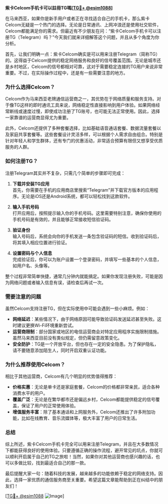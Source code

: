 **紫卡Celcom手机卡可以註冊TG嗎[[TG💪+ @esim1088](https://t.me/s/esim1088)]**

在马来西亚，如果你是新手用户或者正在寻找适合自己的手机卡，那么紫卡Celcom无疑是一个热门的选择。无论是日常通讯、上网冲浪还是使用社交软件，Celcom都能满足你的需求。但最近有不少朋友在问：“紫卡Celcom手机卡可以注册TG（Telegram）吗？”今天我们就来详细解答这个问题，并且从多个角度为你分析。

首先，让我们明确一点：紫卡Celcom确实是可以用来注册Telegram（简称TG）的。这得益于Celcom提供的稳定网络服务和良好的信号覆盖范围。无论是城市还是乡村地区，Celcom的信号都相对可靠，这对于需要稳定连接的TG用户来说非常重要。不过，在实际操作过程中，还是有一些需要注意的地方。

### **为什么选择Celcom？**
Celcom作为马来西亚老牌通信运营商之一，其优势在于网络质量和服务支持。对于像TG这样的即时通讯工具来说，网络稳定性直接影响到用户体验。如果网络经常断线或速度过慢，即使成功注册了TG账号，也可能无法正常使用。因此，选择一家靠谱的运营商显得尤为重要。

此外，Celcom还提供了多种套餐选择，比如基础语音通话套餐、数据流量套餐以及家庭共享套餐等。这些套餐设计灵活多样，可以根据个人需求自由组合。特别是针对年轻人和学生群体，还有专门的优惠活动，非常适合预算有限但又想享受优质服务的人群。

### **如何注册TG？**
注册Telegram其实并不复杂，只需几个简单的步骤即可完成：

1. **下载并安装TG应用**  
   首先，你需要在手机的应用商店里搜索“Telegram”并下载官方版本的应用程序。无论是iOS还是Android系统，都可以轻松找到这款软件。

2. **输入手机号码**  
   打开应用后，按照提示输入你的手机号码。这里需要特别注意，确保你使用的手机号码是有效的，并且能够正常接收短信验证码。

3. **验证身份**  
   输入号码后，系统会向你的手机发送一条包含验证码的短信。收到验证码后，将其填入相应位置进行验证。

4. **设置密码与个人信息**  
   完成验证后，你可以为账户设置一个登录密码，并填写一些基本的个人信息，如用户名、头像等。

整个过程非常简单快捷，通常几分钟内就能搞定。如果你发现注册失败，可能是因为网络问题或者输入信息有误，请检查后再试一次。

### **需要注意的问题**
虽然Celcom支持注册TG，但在实际使用中可能会遇到一些小麻烦。例如：
- **网络延迟**：某些情况下，由于网络原因可能导致验证码发送延迟甚至失败。这时建议更换Wi-Fi环境重新尝试。
- **运营商限制**：部分国家或地区的电信运营商会对特定应用程序实施限制措施。虽然马来西亚目前没有类似规定，但仍需留意政策变化。
- **安全防护**：TG是一个开放平台，但也存在一定的安全隐患。为了保护隐私，请不要随意添加陌生人，同时开启双重认证功能。

### **为什么推荐使用Celcom？**
相比于其他运营商，Celcom有几个明显的优势值得推荐：
- **价格实惠**：无论是单卡还是家庭套餐，Celcom的价格都非常亲民，适合各种消费水平的用户。
- **覆盖广泛**：无论是在繁华都市还是偏远乡村，Celcom都能提供稳定的信号覆盖，保证了用户的正常使用体验。
- **增值服务丰富**：除了基本通话和上网服务外，Celcom还推出了许多附加功能，比如在线教育、音乐流媒体等，极大丰富了用户的日常生活。

### **总结**
综上所述，紫卡Celcom手机卡完全可以用来注册Telegram，并且在大多数情况下都能获得良好的使用体验。只要遵循正确的操作流程，避开常见的坑点，你就可以顺利开启属于自己的TG之旅啦！当然，如果你对其他运营商也感兴趣的话，也可以多做比较，找到最适合自己的那一款。

最后提醒大家一句：随着科技的发展，越来越多的功能依赖于稳定的网络支持。因此，选择一家优质的通信服务商至关重要。希望这篇文章能帮助到正在纠结中的朋友们！

[[TG💪+ @esim1088](https://t.me/s/esim1088) ![Image](https://i.postimg.cc/4NQfJmqS/Snipaste-2025-05-13-00-14-12.png)]